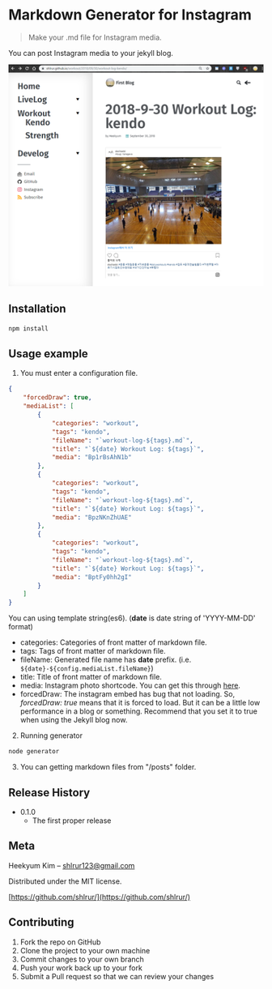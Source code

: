 # Markdown Generator for Instagram
> Make your .md file for Instagram media.

You can post Instagram media to your jekyll blog. 

![](example.png)

## Installation

```sh
npm install
```

## Usage example

1. You must enter a configuration file.
```json
{
    "forcedDraw": true,
    "mediaList": [
        {
            "categories": "workout",
            "tags": "kendo",
            "fileName": "`workout-log-${tags}.md`",
            "title": "`${date} Workout Log: ${tags}`",
            "media": "Bp1rBsAhN1b"
        },
        {
            "categories": "workout",
            "tags": "kendo",
            "fileName": "`workout-log-${tags}.md`",
            "title": "`${date} Workout Log: ${tags}`",
            "media": "BpzNKnZhUAE"
        },
        {
            "categories": "workout",
            "tags": "kendo",
            "fileName": "`workout-log-${tags}.md`",
            "title": "`${date} Workout Log: ${tags}`",
            "media": "BptFy0hh2gI"
        }
    ]
}
```
You can using template string(es6). (**date** is date string of 'YYYY-MM-DD' format)
  * categories: Categories of front matter of markdown file.
  * tags: Tags of front matter of markdown file.
  * fileName: Generated file name has **date** prefix. (i.e. `${date}-${config.mediaList.fileName}`)
  * title: Title of front matter of markdown file.
  * media: Instagram photo shortcode. You can get this through [here](https://elfsight.com/blog/2015/10/how-to-get-instagram-photo-shortcode/).
  * forcedDraw: The instagram embed has bug that not loading. So, _forcedDraw: true_ means that it is forced to load. But it can be a little low performance in a blog or something. Recommend that you set it to true when using the Jekyll blog now.

2. Running generator
```sh
node generator
```

3. You can getting markdown files from "/posts" folder.

## Release History

* 0.1.0
    * The first proper release

## Meta

Heekyum Kim – shlrur123@gmail.com

Distributed under the MIT license.

[https://github.com/shlrur/](https://github.com/shlrur/)

## Contributing

1. Fork the repo on GitHub
2. Clone the project to your own machine
3. Commit changes to your own branch
4. Push your work back up to your fork
5. Submit a Pull request so that we can review your changes

<!-- Markdown link & img dfn's -->
[npm-image]: https://img.shields.io/npm/v/datadog-metrics.svg?style=flat-square
[npm-url]: https://npmjs.org/package/datadog-metrics
[npm-downloads]: https://img.shields.io/npm/dm/datadog-metrics.svg?style=flat-square
[travis-image]: https://img.shields.io/travis/dbader/node-datadog-metrics/master.svg?style=flat-square
[travis-url]: https://travis-ci.org/dbader/node-datadog-metrics
[wiki]: https://github.com/yourname/yourproject/wiki